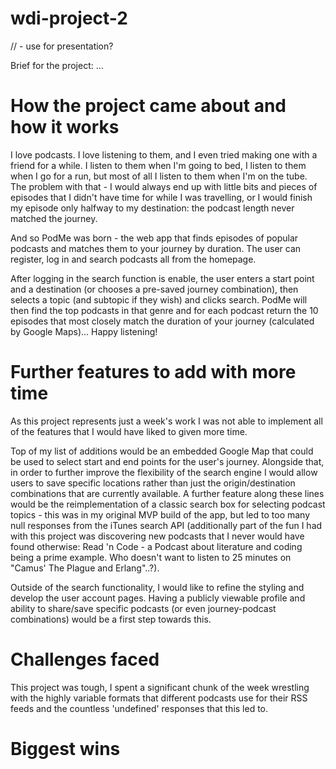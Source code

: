 # wdi-project-2

//  - use for presentation?

Brief for the project: ...

# How the project came about and how it works

I love podcasts. I love listening to them, and I even tried making one with a friend for a while. I listen to them when I'm going to bed, I listen to them when I go for a run, but most of all I listen to them when I'm on the tube. The problem with that - I would always end up with little bits and pieces of episodes that I didn't have time for while I was travelling, or I would finish my episode only halfway to my destination: the podcast length never matched the journey.

And so PodMe was born - the web app that finds episodes of popular podcasts and matches them to your journey by duration. The user can register, log in and search podcasts all from the homepage.

After logging in the search function is enable, the user enters a start point and a destination (or chooses a pre-saved journey combination), then selects a topic (and subtopic if they wish) and clicks search. PodMe will then find the top podcasts in that genre and for each podcast return the 10 episodes that most closely match the duration of your journey (calculated by Google Maps)... Happy listening!

# Further features to add with more time

As this project represents just a week's work I was not able to implement all of the features that I would have liked to given more time.

Top of my list of additions would be an embedded Google Map that could be used to select start and end points for the user's journey. Alongside that, in order to further improve the flexibility of the search engine I would allow users to save specific locations rather than just the origin/destination combinations that are currently available. A further feature along these lines would be the reimplementation of a classic search box for selecting podcast topics - this was in my original MVP build of the app, but led to too many null responses from the iTunes search API (additionally part of the fun I had with this project was discovering new podcasts that I never would have found otherwise: Read 'n Code - a Podcast about literature and coding being a prime example. Who doesn't want to listen to 25 minutes on "Camus' The Plague and Erlang"..?).

Outside of the search functionality, I would like to refine the styling and develop the user account pages. Having a publicly viewable profile and ability to share/save specific podcasts (or even journey-podcast combinations) would be a first step towards this.

# Challenges faced

This project was tough, I spent a significant chunk of the week wrestling with the highly variable formats that different podcasts use for their RSS feeds and the countless 'undefined' responses that this led to.

# Biggest wins
